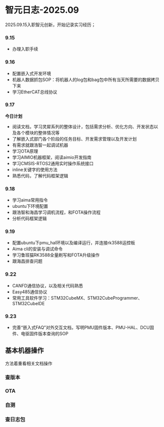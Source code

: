# **智元日志-2025.09**
2025.09.15入职智元创新，开始记录实习经历；

### 9.15
- 办理入职手续

### 9.16
- 配置嵌入式开发环境
- 机器人数据抓包SOP：将机器人的log包和bag包中所有当天所需要的数据拷贝下来
- 学习EtherCAT总线协议

### 9.17
**今日计划**
- 阅读文档，学习灵犀系列的整体设计，包括需求分析、优化方向、开发状态以及各个模块的整体情况等
- 了解嵌入式部门各个阶段的任务目标、开发需求管理以及开发计划
- 有需求就跟浩智一起调试机器
- 学习OTA原理
- 学习AIMIO机器框架，阅读aimio开发指南
- 学习CMSIS-RTOS2通用实时操作系统接口
- inline关键字的使用方法
- 熟悉代码，了解代码框架逻辑

### 9.18
- 学习aima常用指令
- ubuntu下环境配置
- 跟浩智和海昌学习调机流程，和FOTA操作流程
- 分析代码框架逻辑

### 9.19
- 配置ubuntu下pmu_hal环境以及编译运行，并连接rk3588运控板
- Aima cli的安装与调试命令
- 学习鲁班猫RK3588全量刷写和FOTA升级操作
- 跟海昌排查问题

### 9.22
- CANFD通信协议，以及相关代码熟悉
- Easy485通信协议
- 常用工具软件学习：STM32CubeMX、STM32CubeProgrammer、STM32CubeIDE

### 9.23
- 完善“嵌入式FAQ”对外交互文档，写明PMU固件版本、PMU-HAL、DCU固件、电驱固件版本查询的SOP

## 基本机器操作  
  方法着重看相关文档操作
### 查版本
### OTA
### 自测
### 查日志包
